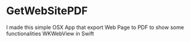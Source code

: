 # GetWebSitePDF
I made this simple OSX App that export Web Page to PDF to show some functionalities WKWebView in Swift
